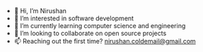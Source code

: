 - 👋 Hi, I’m Nirushan
- 👀 I’m interested in software development
- 🌱 I’m currently learning computer science and engineering
- 💞️ I’m looking to collaborate on open source projects
- 📫 Reaching out the first time? nirushan.coldemail@gmail.com
